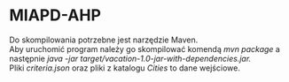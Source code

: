 # MIAPD-AHP
Do skompilowania potrzebne jest narzędzie Maven.  
Aby uruchomić program należy go skompilować komendą _mvn package_ a następnie _java -jar target/vacation-1.0-jar-with-dependencies.jar._  
Pliki _criteria.json_ oraz pliki z katalogu _Cities_ to dane wejściowe.
